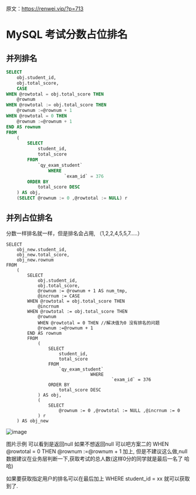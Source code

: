 原文：<https://renwei.vip/?p=713>

# MySQL 考试分数占位排名

## 并列排名

```sql
SELECT
    obj.student_id,
    obj.total_score,
    CASE
WHEN @rowtotal = obj.total_score THEN
    @rownum
WHEN @rowtotal := obj.total_score THEN
    @rownum :=@rownum + 1
WHEN @rowtotal = 0 THEN
    @rownum :=@rownum + 1
END AS rownum
FROM
    (
        SELECT
            student_id,
            total_score
        FROM
            `qy_exam_student`
                WHERE
                      `exam_id` = 376
        ORDER BY
            total_score DESC
    ) AS obj,
    (SELECT @rownum := 0 ,@rowtotal := NULL) r
```


## 并列占位排名

分数一样排名就一样，但是排名会占用, （1,2,2,4,5,5,7.....）


```mysql
SELECT
    obj_new.student_id,
    obj_new.total_score,
    obj_new.rownum
FROM
    (
        SELECT
            obj.student_id,
            obj.total_score,
            @rownum := @rownum + 1 AS num_tmp,
            @incrnum := CASE
        WHEN @rowtotal = obj.total_score THEN
            @incrnum
        WHEN @rowtotal := obj.total_score THEN
            @rownum
            WHEN @rowtotal = 0 THEN //解决值为0 没有排名的问题
            @rownum :=@rownum + 1
        END AS rownum
        FROM
            (
                SELECT
                    student_id,
                    total_score
                FROM
                    `qy_exam_student`
                                WHERE
                                        `exam_id` = 376
                ORDER BY
                    total_score DESC
            ) AS obj,
            (
                SELECT
                    @rownum := 0 ,@rowtotal := NULL ,@incrnum := 0
            ) r
    ) AS obj_new

```
![image](https://user-images.githubusercontent.com/7867225/133801992-9186e8b8-216c-4bff-8d54-d2520980c050.png)


图片示例 可以看到是返回null 如果不想返回null 可以吧方案二的 WHEN @rowtotal = 0 THEN @rownum :=@rownum + 1 加上,
但是不建议这么做,null数据建议在业务层判断一下,获取考试的总人数(这样0分的同学就是最后一名了 哈哈)


如果要获取指定用户的排名可以在最后加上 WHERE student_id = xx 就可以获取到了.
